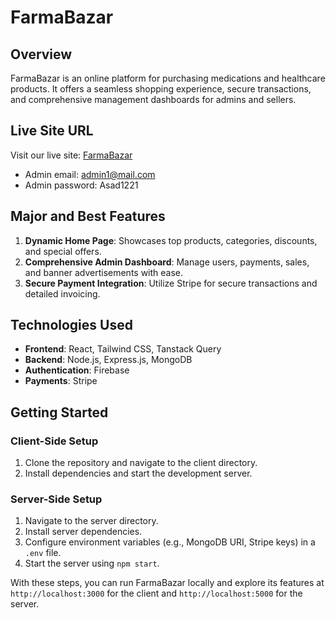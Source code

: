 # FarmaBazar

## Overview
FarmaBazar is an online platform for purchasing medications and healthcare products. It offers a seamless shopping experience, secure transactions, and comprehensive management dashboards for admins and sellers.

## Live Site URL
Visit our live site: [FarmaBazar](https://medicine-selling.web.app/)

- Admin email: admin1@mail.com
- Admin password: Asad1221

## Major and Best Features
1. **Dynamic Home Page**: Showcases top products, categories, discounts, and special offers.
2. **Comprehensive Admin Dashboard**: Manage users, payments, sales, and banner advertisements with ease.
3. **Secure Payment Integration**: Utilize Stripe for secure transactions and detailed invoicing.

## Technologies Used
- **Frontend**: React, Tailwind CSS, Tanstack Query
- **Backend**: Node.js, Express.js, MongoDB
- **Authentication**: Firebase
- **Payments**: Stripe

## Getting Started

### Client-Side Setup
1. Clone the repository and navigate to the client directory.
2. Install dependencies and start the development server.

### Server-Side Setup
1. Navigate to the server directory.
2. Install server dependencies.
3. Configure environment variables (e.g., MongoDB URI, Stripe keys) in a `.env` file.
4. Start the server using `npm start`.

With these steps, you can run FarmaBazar locally and explore its features at `http://localhost:3000` for the client and `http://localhost:5000` for the server.
